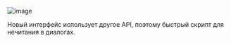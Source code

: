 ![image](https://github.com/user-attachments/assets/ad3a118e-4632-42cd-b7d0-01e8514501d5)

Новый интерфейс использует другое API, поэтому быстрый скрипт для нечитания в диалогах.
